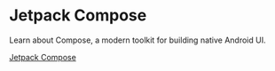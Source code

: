 # Jetpack Compose
Learn about Compose, a modern toolkit for building native Android UI.

[Jetpack Compose](https://developer.android.com/courses/pathways/compose)
